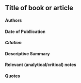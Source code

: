 ## Title of book or article

#### Authors
#### Date of Publlication

#### *Citation*


#### Descriptive Summary


#### Relevant (analytical/critical) notes



#### Quotes

